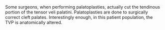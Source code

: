 Some surgeons, when performing palatoplasties, actually cut the tendinous portion of the tensor veli palatini. Palatoplasties are done to surgically correct cleft palates. Interestingly enough, in this patient population, the TVP is anatomically altered.